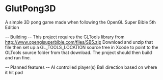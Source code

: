 GlutPong3D
==========

A simple 3D pong game made when following the OpenGL Super Bible 5th Edition

-- Building --
This project requires the GLTools library from http://www.openglsuperbible.com/files/SB5.zip
Download and unzip that file then set up a GL_TOOLS_LOCATION source tree in Xcode to point to the GLTools source folder from that download. The project should then build and run fine.

-- Planned features --
AI controlled player(s)
Ball direction based on where it hit pad